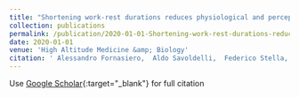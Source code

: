 ```yaml
---
title: "Shortening work-rest durations reduces physiological and perceptual load during uphill walking in simulated cold high-altitude conditions"
collection: publications
permalink: /publication/2020-01-01-Shortening-work-rest-durations-reduces-physiological-and-perceptual-load-during-uphill-walking-in-simulated-cold-high-altitude-conditions
date: 2020-01-01
venue: 'High Altitude Medicine &amp; Biology'
citation: ' Alessandro Fornasiero,  Aldo Savoldelli,  Federico Stella,  Alexa Callovini,  Lorenzo Bortolan,  Andrea Zignoli,  David Low,  Laurent Mourot,  Federico Schena,  Barbara Pellegrini, &quot;Shortening work-rest durations reduces physiological and perceptual load during uphill walking in simulated cold high-altitude conditions.&quot; High Altitude Medicine &amp;amp; Biology, 2020.'
---
```

Use [Google Scholar](https://scholar.google.com/scholar?q=Shortening+work+rest+durations+reduces+physiological+and+perceptual+load+during+uphill+walking+in+simulated+cold+high+altitude+conditions){:target="_blank"} for full citation